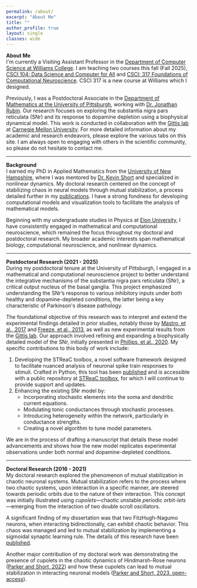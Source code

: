 ```yaml
---
permalink: /about/
excerpt: "About Me"
title: ""
author_profile: true
layout: single
classes: wide
---
```

<b>About Me</b><br>
I'm currently a Visiting Assistant Professor in the [Department of Computer Science at Williams College](https://csci.williams.edu).
I am teaching two courses this fall (Fall 2025), <a href="https://catalog.williams.edu/CSCI/detail/?strm=1261&cn=104&crsid=022117">CSCI 104: Data Science and Computer for All</a> and <a href="https://catalog.williams.edu/CSCI/detail/?strm=1263&cn=317&crsid=023092">CSCI: 317 Foundations of Computational Neuroscience</a>. CSCI 317 is a new course at Williams which I designed.

Previously, I was a Postdoctoral Associate in the [Department of Mathematics at the University of Pittsburgh](https://www.mathematics.pitt.edu), working with [Dr. Jonathan Rubin](https://www.mathematics.pitt.edu/people/jonathan-rubin). Our research focuses on exploring the substantia nigra pars reticulata (SNr) and its response to dopamine depletion using a biophysical dynamical model. This work is conducted in collaboration with the [Gittis lab](https://labs.bio.cmu.edu/gittis/) at [Carnegie Mellon University](https://www.cmu.edu). For more detailed information about my academic and research endeavors, please explore the various tabs on this site. I am always open to engaging with others in the scientific community, so please do not hesitate to contact me.

***
<b>Background</b><br>
I earned my PhD in Applied Mathematics from the [University of New Hampshire](https://ceps.unh.edu/integrated-applied-mathematics), where I was mentored by [Dr. Kevin Short](https://findscholars.unh.edu/display/kmshort) and specialized in nonlinear dynamics. My doctoral research centered on the concept of stabilizing chaos in neural models through mutual stabilization, a process detailed further in my [publications](/publications/). I have a strong fondness for developing computational models and visualization tools to facilitate the analysis of mathematical models.

Beginning with my undergraduate studies in Physics at [Elon University](https://www.elon.edu/u/academics/arts-and-sciences/physics/), I have consistently engaged in mathematical and computational neuroscience, which remained the focus throughout my doctoral and postdoctoral research. My broader academic interests span mathematical biology, computational neuroscience, and nonlinear dynamics.

***
<b>Postdoctoral Research (2021 - 2025)</b><br>
During my postdoctoral tenure at the University of Pittsburgh, I engaged in a mathematical and computational neuroscience project to better understand the integrative mechanisms of the substantia nigra pars reticulata (SNr), a critical output nucleus of the basal ganglia. This project emphasized understanding the SNr’s response to various inhibitory inputs under both healthy and dopamine-depleted conditions, the latter being a key characteristic of Parkinson's disease pathology.

The foundational objective of this research was to interpret and extend the experimental findings detailed in prior studies, notably those by [Mastro, et al., 2017](https://www.ncbi.nlm.nih.gov/pmc/articles/PMC5546121/) and [Freeze, et al., 2013](https://pubmed.ncbi.nlm.nih.gov/24259575/), as well as new experimental results from the [Gittis lab](https://labs.bio.cmu.edu/gittis/). Our approach involved refining and expanding a biophysically detailed model of the SNr, initially presented in [Phillips, et al., 2020](https://elifesciences.org/articles/55592). My specific contributions to this body of work include:

1. Developing the STReaC toolbox, a novel software framework designed to facilitate nuanced analysis of neuronal spike train responses to stimuli. Crafted in Python, this tool has been [published](/publication/Parker_Aristieta_Gittis_Rubin_2023) and is accessible with a public repository at [STReaC toolbox](https://github.com/jparker25/streac), for which I will continue to provide support and updates.
2. Enhancing the existing SNr model by:
   - Incorporating stochastic elements into the soma and dendritic current equations.
   - Modulating tonic conductances through stochastic processes.
   - Introducing heterogeneity within the network, particularly in conductance strengths.
   - Creating a novel algorithm to tune model parameters.

We are in the process of drafting a manuscript that details these model advancements and shows how the new model replicates experimental observations under both normal and dopamine-depleted conditions.

***

<b>Doctoral Research (2016 - 2021)</b><br>
My doctoral research explored the phenomenon of mutual stabilization in chaotic neuronal systems. Mutual stabilization refers to the process where two chaotic systems, upon interaction in a specific manner, are steered towards periodic orbits due to the nature of their interaction. This concept was initially illustrated using <i>cupolets</i>—<i>c</i>haotic <i>u</i>nstable <i>p</i>eriodic <i>o</i>rbit-<i>lets</i>—emerging from the interaction of two double scroll oscillators.

A significant finding of my dissertation was that two FitzHugh-Nagumo neurons, when interacting bidirectionally, can exhibit chaotic behavior. This chaos was managed and led to mutual stabilization by implementing a sigmoidal synaptic learning rule. The details of this research have been [published](https://doi.org/10.1063/5.0002328).

Another major contribution of my doctoral work was demonstrating the presence of cupolets in the chaotic dynamics of Hindmarsh-Rose neurons ([Parker and Short, 2022](/publication/Parker_Short_2022)) and how these cupolets can lead to mutual stabilization in interacting neuronal models ([Parker and Short, 2023, open-access](/publication/Parker_Short_2023)).
